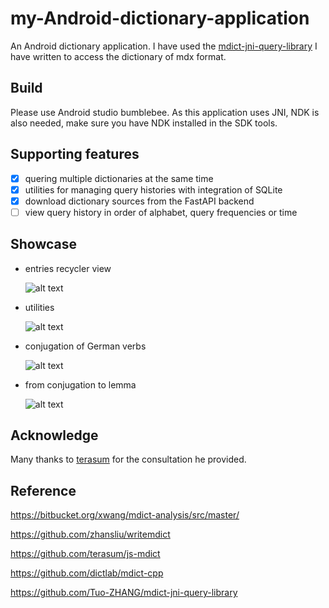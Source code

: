 # my-Android-dictionary-application
An Android dictionary application. I have used the [mdict-jni-query-library](https://github.com/Tuo-ZHANG/mdict-jni-query-library) I have written to access the dictionary of mdx format. 

## Build
Please use Android studio bumblebee. As this application uses JNI, NDK is also needed, make sure you have NDK installed in the SDK tools.

## Supporting features
- [x] quering multiple dictionaries at the same time
- [x] utilities for managing query histories with integration of SQLite 
- [x] download dictionary sources from the FastAPI backend
- [ ] view query history in order of alphabet, query frequencies or time 

## Showcase
- entries recycler view 

  ![alt text](https://github.com/Tuo-ZHANG/my-Android-dictionary-application/blob/master/c1dc866773adefd4ee841630678065f.jpg)
  
- utilities

  ![alt text](https://github.com/Tuo-ZHANG/my-Android-dictionary-application/blob/master/5cfe661e76c40689f7dba55d2fd7ccd.jpg)

- conjugation of German verbs

  ![alt text](https://github.com/Tuo-ZHANG/my-Android-dictionary-application/blob/master/Screenshot_1625774540.png)

- from conjugation to lemma 

  ![alt text](https://github.com/Tuo-ZHANG/my-Android-dictionary-application/blob/master/Screenshot_1625774451.png)
  
## Acknowledge
Many thanks to [terasum](https://github.com/terasum) for the consultation he provided. 

## Reference
https://bitbucket.org/xwang/mdict-analysis/src/master/

https://github.com/zhansliu/writemdict

https://github.com/terasum/js-mdict

https://github.com/dictlab/mdict-cpp

https://github.com/Tuo-ZHANG/mdict-jni-query-library
